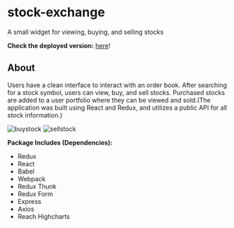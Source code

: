 
# stock-exchange
A small widget for viewing, buying, and selling stocks

__**Check the deployed version:**__ [here](https://grants-stock-exchange.herokuapp.com/)!

## About

Users have a clean interface to interact with an order book. After searching for a stock symbol, users can view, buy, and sell stocks. Purchased stocks are added to a user portfolio where they can be viewed and sold.(The application was built using React and Redux, and utilizes a public API for all stock information.)

![buystock](https://cloud.githubusercontent.com/assets/13194547/21283204/709bf4d6-c3b3-11e6-895d-527c3d947b41.gif)   ![sellstock](https://cloud.githubusercontent.com/assets/13194547/21283322/4bd071ac-c3b5-11e6-9a57-f6fc1e9e154d.gif)

**Package Includes (Dependencies):**
* Redux
* React 
* Babel
* Webpack
* Redux Thunk
* Redux Form
* Express
* Axios
* Reach Highcharts


